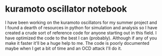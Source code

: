 # kuramoto oscillator notebook
I have been working on the kuramoto oscillators for my summer project and I found a dearth of resources in python for simulation and analysis so I have created a crude sort of reference code for anyone starting out in this field. I have optimized the code to the best I can (probably).  Although if any of you make it faster it'll be a huge help to me. The code is poorly documented maybe when I get a bit of time and an OCD attack I'll do it.

